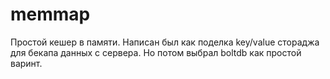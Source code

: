 # memmap
Простой кешер в памяти. Написан был как поделка key/value стораджа для бекапа данных с сервера. Но потом выбрал boltdb как простой варинт.
